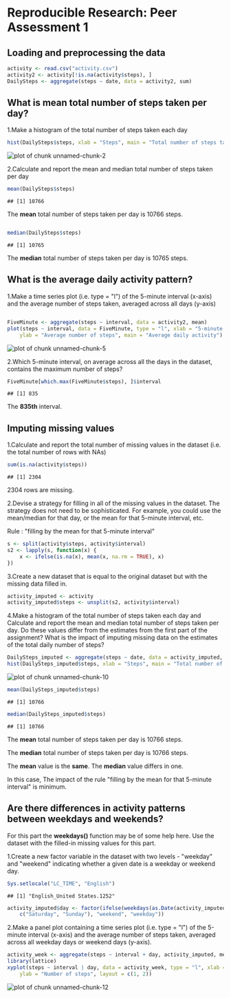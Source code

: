 # Reproducible Research: Peer Assessment 1


## Loading and preprocessing the data

```r
activity <- read.csv("activity.csv")
activity2 <- activity[!is.na(activity$steps), ]
DailySteps <- aggregate(steps ~ date, data = activity2, sum)
```



## What is mean total number of steps taken per day?
1.Make a histogram of the total number of steps taken each day


```r
hist(DailySteps$steps, xlab = "Steps", main = "Total number of steps taken each day")
```

![plot of chunk unnamed-chunk-2](figure/unnamed-chunk-2.png) 


2.Calculate and report the mean and median total number of steps taken per day



```r
mean(DailySteps$steps)
```

```
## [1] 10766
```


The **mean** total number of steps taken per day is 10766 steps.


```r

median(DailySteps$steps)
```

```
## [1] 10765
```


The **median** total number of steps taken per day is 
    10765 steps.

## What is the average daily activity pattern?

1.Make a time series plot (i.e. type = "l") of the 5-minute interval (x-axis) and the average number of steps taken, averaged across all days (y-axis)


```r

FiveMinute <- aggregate(steps ~ interval, data = activity2, mean)
plot(steps ~ interval, data = FiveMinute, type = "l", xlab = "5-minute interval", 
    ylab = "Average number of steps", main = "Average daily activity")
```

![plot of chunk unnamed-chunk-5](figure/unnamed-chunk-5.png) 



2.Which 5-minute interval, on average across all the days in the dataset, contains the maximum number of steps?


```r
FiveMinute[which.max(FiveMinute$steps), ]$interval
```

```
## [1] 835
```


The **835th** interval.

## Imputing missing values

1.Calculate and report the total number of missing values in the dataset (i.e. the total number of rows with NAs)


```r
sum(is.na(activity$steps))
```

```
## [1] 2304
```


2304 rows are missing.


2.Devise a strategy for filling in all of the missing values in the dataset. The strategy does not need to be sophisticated. For example, you could use the mean/median for that day, or the mean for that 5-minute interval, etc.

Rule : "filling by the mean for that 5-minute interval"

```r
s <- split(activity$steps, activity$interval)
s2 <- lapply(s, function(x) {
    x <- ifelse(is.na(x), mean(x, na.rm = TRUE), x)
})
```



3.Create a new dataset that is equal to the original dataset but with the missing data filled in.


```r
activity_imputed <- activity
activity_imputed$steps <- unsplit(s2, activity$interval)
```



4.Make a histogram of the total number of steps taken each day and Calculate and report the mean and median total number of steps taken per day. Do these values differ from the estimates from the first part of the assignment? What is the impact of imputing missing data on the estimates of the total daily number of steps?


```r
DailySteps_imputed <- aggregate(steps ~ date, data = activity_imputed, sum)
hist(DailySteps_imputed$steps, xlab = "Steps", main = "Total number of steps taken each day")
```

![plot of chunk unnamed-chunk-10](figure/unnamed-chunk-10.png) 

```r
mean(DailySteps_imputed$steps)
```

```
## [1] 10766
```

```r
median(DailySteps_imputed$steps)
```

```
## [1] 10766
```

The **mean** total number of steps taken per day is 10766 steps.

The **median** total number of steps taken per day is 
    10766 steps.

The **mean** value is the **same**. The **median** value differs in one. 

In this case, The impact of the rule "filling by the mean for that 5-minute interval" is minimum.

## Are there differences in activity patterns between weekdays and weekends?

For this part the **weekdays()** function may be of some help here. Use the dataset with the filled-in missing values for this part.

1.Create a new factor variable in the dataset with two levels - "weekday" and "weekend" indicating whether a given date is a weekday or weekend day.


```r
Sys.setlocale("LC_TIME", "English")
```

```
## [1] "English_United States.1252"
```

```r
activity_imputed$day <- factor(ifelse(weekdays(as.Date(activity_imputed$date)) %in% 
    c("Saturday", "Sunday"), "weekend", "weekday"))
```


2.Make a panel plot containing a time series plot (i.e. type = "l") of the 5-minute interval (x-axis) and the average number of steps taken, averaged across all weekday days or weekend days (y-axis). 


```r
activity_week <- aggregate(steps ~ interval + day, activity_imputed, mean)
library(lattice)
xyplot(steps ~ interval | day, data = activity_week, type = "l", xlab = "5-minute interval", 
    ylab = "Number of steps", layout = c(1, 2))
```

![plot of chunk unnamed-chunk-12](figure/unnamed-chunk-12.png) 

